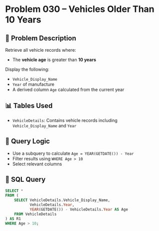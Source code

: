 # Problem 030 – Vehicles Older Than 10 Years

## 🧠 Problem Description

Retrieve all vehicle records where:
- The **vehicle age** is greater than **10 years**

Display the following:
- `Vehicle_Display_Name`
- `Year` of manufacture
- A derived column `Age` calculated from the current year

## 📊 Tables Used

- `VehicleDetails`: Contains vehicle records including `Vehicle_Display_Name` and `Year`

## 🔗 Query Logic

- Use a subquery to calculate `Age = YEAR(GETDATE()) - Year`
- Filter results using `WHERE Age > 10`
- Select relevant columns

## 🧾 SQL Query

```sql
SELECT *
FROM (
    SELECT VehicleDetails.Vehicle_Display_Name,
           VehicleDetails.Year,
           YEAR(GETDATE()) - VehicleDetails.Year AS Age
    FROM VehicleDetails
) AS R1
WHERE Age > 10;
